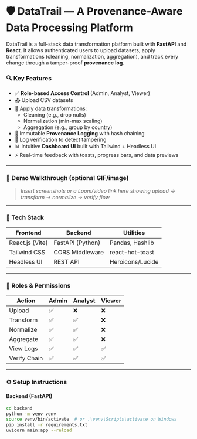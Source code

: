 # 🛡️ DataTrail — A Provenance-Aware Data Processing Platform

DataTrail is a full-stack data transformation platform built with **FastAPI** and **React**. It allows authenticated users to upload datasets, apply transformations (cleaning, normalization, aggregation), and track every change through a tamper-proof **provenance log**.

### 🔍 Key Features

- ✅ **Role-based Access Control** (Admin, Analyst, Viewer)
- 📤 Upload CSV datasets
- 🧹 Apply data transformations:
  - Cleaning (e.g., drop nulls)
  - Normalization (min-max scaling)
  - Aggregation (e.g., group by country)
- 🔐 Immutable **Provenance Logging** with hash chaining
- 🧾 Log verification to detect tampering
- 📊 Intuitive **Dashboard UI** built with Tailwind + Headless UI
- ⚡ Real-time feedback with toasts, progress bars, and data previews

---

### 🚀 Demo Walkthrough (optional GIF/image)

> _Insert screenshots or a Loom/video link here showing upload → transform → normalize → verify flow_

---

### 🧱 Tech Stack

| Frontend        | Backend          | Utilities        |
| --------------- | ---------------- | ---------------- |
| React.js (Vite) | FastAPI (Python) | Pandas, Hashlib  |
| Tailwind CSS    | CORS Middleware  | react-hot-toast  |
| Headless UI     | REST API         | Heroicons/Lucide |

---

### 🔐 Roles & Permissions

| Action       | Admin | Analyst | Viewer |
| ------------ | ----- | ------- | ------ |
| Upload       | ✅    | ❌      | ❌     |
| Transform    | ✅    | ✅      | ❌     |
| Normalize    | ✅    | ✅      | ❌     |
| Aggregate    | ✅    | ✅      | ❌     |
| View Logs    | ✅    | ✅      | ✅     |
| Verify Chain | ✅    | ✅      | ✅     |

---

### ⚙️ Setup Instructions

#### Backend (FastAPI)

```bash
cd backend
python -m venv venv
source venv/bin/activate  # or .\venv\Scripts\activate on Windows
pip install -r requirements.txt
uvicorn main:app --reload
```
